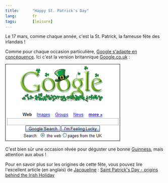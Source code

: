 ```yaml
--- 
title:      "Happy St. Patrick's Day" 
lang:       fr 
tags:       [leisure]
---
```


Le 17 mars, comme chaque année, c'est la St. Patrick, la fameuse fête des irlandais !


Comme pour chaque occasion particulière, [Google s'adapte en concéquence](/2002/05/la-sobriete-n-empeche-pas-d-etre-ludique.html). Ici c'est la version britannique [Google.co.uk](http://www.google.co.uk/) :

![](google_stpatrick.png)


C'est bien sûr une occasion rêvée pour déguster une bonne [Guinness](/2001/06/lovely-day-for-a-guinness.html), mais attention aux abus !

Pour en savoir plus sur les origines de cette fête, vous pouvez lire l'excellent article (en anglais) de [Jacqueline](http://www.jacqueline-oud.com/) : [Saint Patrick's Day - origins behind the Irish Holiday](http://www.jacqueline-oud.com/2004/03/15/saint-patrick-s-day-origins-behind-irish-holiday-a58.html)
